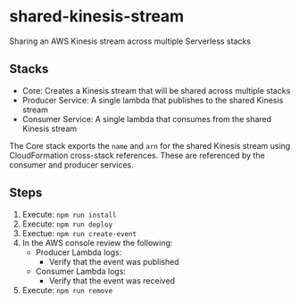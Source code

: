 # shared-kinesis-stream

Sharing an AWS Kinesis stream across multiple Serverless stacks

## Stacks
- Core: Creates a Kinesis stream that will be shared across multiple stacks
- Producer Service: A single lambda that publishes to the shared Kinesis stream
- Consumer Service: A single lambda that consumes from the shared Kinesis stream

The Core stack exports the `name` and `arn` for the shared Kinesis stream using CloudFormation cross-stack references. These are referenced by the consumer and producer services.


## Steps
1. Execute: `npm run install`
2. Execute: `npm run deploy`
3. Exectue: `npm run create-event`
4. In the AWS console review the following:
   - Producer Lambda logs:
     - Verify that the event was published
   - Consumer Lambda logs:
     - Verify that the event was received
5. Execute: `npm run remove`